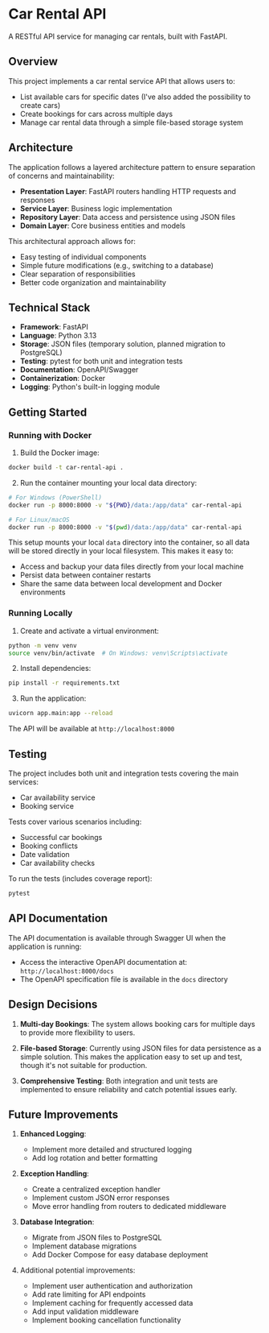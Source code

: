 # Car Rental API

A RESTful API service for managing car rentals, built with FastAPI.

## Overview

This project implements a car rental service API that allows users to:
- List available cars for specific dates (I've also added the possibility to create cars)
- Create bookings for cars across multiple days
- Manage car rental data through a simple file-based storage system

## Architecture

The application follows a layered architecture pattern to ensure separation of concerns and maintainability:

- **Presentation Layer**: FastAPI routers handling HTTP requests and responses
- **Service Layer**: Business logic implementation
- **Repository Layer**: Data access and persistence using JSON files
- **Domain Layer**: Core business entities and models

This architectural approach allows for:
- Easy testing of individual components
- Simple future modifications (e.g., switching to a database)
- Clear separation of responsibilities
- Better code organization and maintainability

## Technical Stack

- **Framework**: FastAPI
- **Language**: Python 3.13
- **Storage**: JSON files (temporary solution, planned migration to PostgreSQL)
- **Testing**: pytest for both unit and integration tests
- **Documentation**: OpenAPI/Swagger
- **Containerization**: Docker
- **Logging**: Python's built-in logging module

## Getting Started

### Running with Docker

1. Build the Docker image:
```bash
docker build -t car-rental-api .
```

2. Run the container mounting your local data directory:
```bash
# For Windows (PowerShell)
docker run -p 8000:8000 -v "${PWD}/data:/app/data" car-rental-api

# For Linux/macOS
docker run -p 8000:8000 -v "$(pwd)/data:/app/data" car-rental-api
```

This setup mounts your local `data` directory into the container, so all data will be stored directly in your local filesystem. This makes it easy to:
- Access and backup your data files directly from your local machine
- Persist data between container restarts
- Share the same data between local development and Docker environments

### Running Locally

1. Create and activate a virtual environment:
```bash
python -m venv venv
source venv/bin/activate  # On Windows: venv\Scripts\activate
```

2. Install dependencies:
```bash
pip install -r requirements.txt
```

3. Run the application:
```bash
uvicorn app.main:app --reload
```

The API will be available at `http://localhost:8000`

## Testing

The project includes both unit and integration tests covering the main services:
- Car availability service
- Booking service

Tests cover various scenarios including:
- Successful car bookings
- Booking conflicts
- Date validation
- Car availability checks

To run the tests (includes coverage report):
```bash
pytest
```

## API Documentation

The API documentation is available through Swagger UI when the application is running:
- Access the interactive OpenAPI documentation at: `http://localhost:8000/docs`
- The OpenAPI specification file is available in the `docs` directory

## Design Decisions

1. **Multi-day Bookings**: The system allows booking cars for multiple days to provide more flexibility to users.

2. **File-based Storage**: Currently using JSON files for data persistence as a simple solution. This makes the application easy to set up and test, though it's not suitable for production.

3. **Comprehensive Testing**: Both integration and unit tests are implemented to ensure reliability and catch potential issues early.

## Future Improvements

1. **Enhanced Logging**:
   - Implement more detailed and structured logging
   - Add log rotation and better formatting

2. **Exception Handling**:
   - Create a centralized exception handler
   - Implement custom JSON error responses
   - Move error handling from routers to dedicated middleware

3. **Database Integration**:
   - Migrate from JSON files to PostgreSQL
   - Implement database migrations
   - Add Docker Compose for easy database deployment

4. Additional potential improvements:
   - Implement user authentication and authorization
   - Add rate limiting for API endpoints
   - Implement caching for frequently accessed data
   - Add input validation middleware
   - Implement booking cancellation functionality